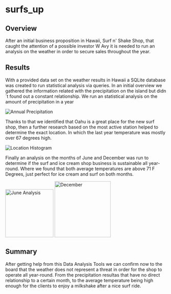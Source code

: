 # surfs_up

## Overview
After an initial business proposition in Hawaii, Surf n' Shake Shop, that caught the attention of a possible investor W Avy it is needed to run an analysis on the weather in order to secure sales throughout the year.

## Results
With a provided data set on the weather results in Hawaii a SQLite database was created to run statistical analysis via queries.
In an initial overview we gathered the information related with the precipitation on the island but didn´t found out a constant relationship.
We run an statistical analysis on the amount of precipitation in a year

![Annual Precipitation](https://user-images.githubusercontent.com/90527212/142807891-efbb668a-2eaa-4d95-89bf-db49040636eb.png)

Thanks to that we identified that Oahu is a great place for the new surf shop, then a further research based on the most active station helped to determine the exact location. In which the last year temperature was mostly over 67 degrees high.

![Location Histogram](https://user-images.githubusercontent.com/90527212/142808573-9df47dd9-aa4f-490c-9f26-4f2bfb069ecd.png)

Finally  an analysis on the months of June and December was run to determine if the surf and ice cream shop business is sustainable all year-round. Where we found that both average temperatures are above 71 F Degrees, just perfect for ice cream and surf on both months.

<img width="150" alt="June Analysis" src="https://user-images.githubusercontent.com/90527212/142808895-6434f93a-aa05-4d72-af03-268e873c2dd0.png"> <img width="175" alt="December" src="https://user-images.githubusercontent.com/90527212/142808916-3b03fb55-b0cd-4715-88f7-c1802d14485c.png">

## Summary
After getting help from this Data Analysis Tools we can confirm now to the board that the weather does not represent a threat in order for the shop to operate all year-round. From the precipitation resultas that have no direct relationship to a certain month, to the average temperature being high enough for the clients to enjoy a milkshake after a nice surf ride.
